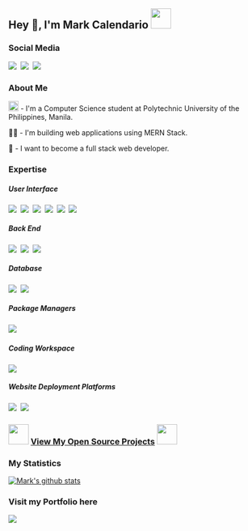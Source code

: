 <h2>
Hey 👋, I'm Mark Calendario
<img src="https://i.pinimg.com/originals/2d/55/0e/2d550e48e5fabf33543b51e4d8ccb335.gif" width="40"/>
</h2>

<h3>
  Social Media
</h3>

<a href="https://www.facebook.com/markcalendario"><img src="https://img.shields.io/badge/Facebook-3b5998?style=for-the-badge&logo=facebook&logoColor=white"></a>&nbsp;
<a href="https://www.github.com/markcalendario"><img src="https://img.shields.io/badge/Github-f5f5f5?style=for-the-badge&logo=Github&logoColor=black"></a>&nbsp;
<a href="https://markkennethcalendario.web.app/"><img src="https://img.shields.io/badge/Visit my Portfolio-333333?style=for-the-badge&logo=&logoColor=white"></a>

<h3>About Me</h3>

<p><img src="https://logoeazy.com/wp-content/uploads/2021/01/polytechnic-university-of-the-philippines-logo-1024x1024.png" width="20px"/> - I'm a Computer Science student at Polytechnic University of the Philippines, Manila.</p>
<p>👨‍💻 -  I'm building web applications using MERN Stack. </p>
<p>🌱 -  I want to become a  full stack web developer.</p>

<h3>Expertise</h3>

<div>
<h5>User Interface</h5>
<img src="https://img.shields.io/badge/NEXT.JS-333333?style=for-the-badge&logo=next.js&logoColor=white"/>&nbsp;
<img src="https://img.shields.io/badge/HTML5-E34C26?style=for-the-badge&logo=html5&logoColor=white"/>&nbsp;
<img src="https://img.shields.io/badge/REACT JS-lightblue?style=for-the-badge&logo=react&logoColor=black"/>&nbsp;
<img src="https://img.shields.io/badge/CSS3-264de4?style=for-the-badge&logo=css3&logoColor=white"/>&nbsp;
<img src="https://img.shields.io/badge/SASS-cc6699?style=for-the-badge&logo=SASS&logoColor=white"/>&nbsp;
<img src="https://img.shields.io/badge/Javascript-f0db4f?style=for-the-badge&logo=Javascript&logoColor=black"/>
</div>

<div>
<h5>Back End</h5>
<img src="https://img.shields.io/badge/Node.JS-3C873A?style=for-the-badge&logo=node.js&logoColor=white"/>&nbsp;
<img src="https://img.shields.io/badge/Express-333333?style=for-the-badge&logo=express&logoColor=white"/>&nbsp;
<img src="https://img.shields.io/badge/php-474A8A?style=for-the-badge&logo=php&logoColor=white"/>
</div>

<div>
<h5>Database</h5>
<img src="https://img.shields.io/badge/MongoDB-3FA037?style=for-the-badge&logo=mongodb&logoColor=white"/>&nbsp;
<img src="https://img.shields.io/badge/MYSQL-F29111?style=for-the-badge&logo=mysql&logoColor=white"/>
</div>

<div>
<h5>Package Managers</h5>
<img src="https://img.shields.io/badge/NPM-CC3534?style=for-the-badge&logo=npm"/>&nbsp;
</div>

<div>
<h5>Coding Workspace</h5>
<img src="https://img.shields.io/badge/Windows 10-0078D7?style=for-the-badge&logo=windows"/>
</div>

<div>
<h5>Website Deployment Platforms</h5>
<img src="https://img.shields.io/badge/VPS UBUNTU-red?style=for-the-badge&logo=ubuntu&logoColor=white"/>&nbsp;
<img src="https://img.shields.io/badge/NGINX-black?style=for-the-badge&logo=nginx"/>
</div>

<div>
  <h3> <img src="https://acegif.com/wp-content/uploads/2020/b72nv6/partyparrt-21.gif" width="40"> <a href="https://github.com/markcalendario/">View My Open Source Projects</a>
  <img src="https://acegif.com/wp-content/uploads/2020/b72nv6/partyparrt-21.gif" width="40"></h3>
</div>


<h3> My Statistics </h3>

[![Mark's github stats](https://github-readme-stats.vercel.app/api?username=markcalendario&theme=synthwave&count_private=true)](https://github.com/markcalendario/)


<h3> Visit my Portfolio here </h3>
<a href="https://markcalendario10.web.app/"><img src="https://img.shields.io/badge/Visit my Portfolio-333333?style=for-the-badge&logo=&logoColor=white"></a>
